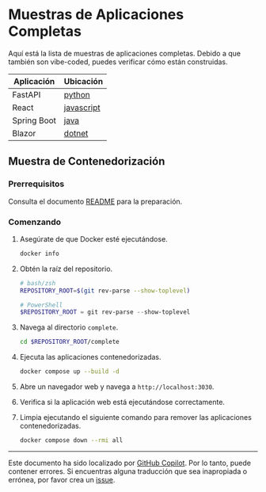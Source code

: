 # Muestras de Aplicaciones Completas

Aquí está la lista de muestras de aplicaciones completas. Debido a que también son vibe-coded, puedes verificar cómo están construidas.

| Aplicación  | Ubicación                   |
|-------------|-----------------------------|
| FastAPI     | [python](./python/)         |
| React       | [javascript](./javascript/) |
| Spring Boot | [java](./java/)             |
| Blazor      | [dotnet](./dotnet/)         |

## Muestra de Contenedorización

### Prerrequisitos

Consulta el documento [README](../README.md) para la preparación.

### Comenzando

1. Asegúrate de que Docker esté ejecutándose.

    ```bash
    docker info
    ```

1. Obtén la raíz del repositorio.

    ```bash
    # bash/zsh
    REPOSITORY_ROOT=$(git rev-parse --show-toplevel)
    ```

    ```powershell
    # PowerShell
    $REPOSITORY_ROOT = git rev-parse --show-toplevel
    ```

1. Navega al directorio `complete`.

    ```bash
    cd $REPOSITORY_ROOT/complete
    ```

1. Ejecuta las aplicaciones contenedorizadas.

    ```bash
    docker compose up --build -d
    ```

1. Abre un navegador web y navega a `http://localhost:3030`.
1. Verifica si la aplicación web está ejecutándose correctamente.
1. Limpia ejecutando el siguiente comando para remover las aplicaciones contenedorizadas.

    ```bash
    docker compose down --rmi all
    ```
---

Este documento ha sido localizado por [GitHub Copilot](https://docs.github.com/copilot/about-github-copilot/what-is-github-copilot). Por lo tanto, puede contener errores. Si encuentras alguna traducción que sea inapropiada o errónea, por favor crea un [issue](../../issues).
